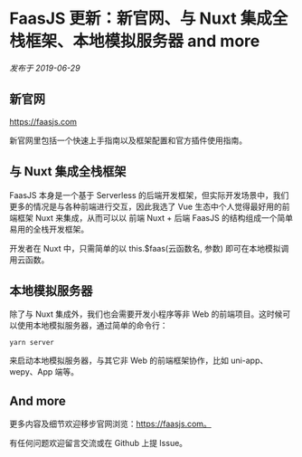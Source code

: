 # FaasJS 更新：新官网、与 Nuxt 集成全栈框架、本地模拟服务器 and more

*发布于 2019-06-29*

## 新官网

https://faasjs.com

新官网里包括一个快速上手指南以及框架配置和官方插件使用指南。

## 与 Nuxt 集成全栈框架

FaasJS 本身是一个基于 Serverless 的后端开发框架，但实际开发场景中，我们更多的情况是与各种前端进行交互，因此我选了 Vue 生态中个人觉得最好用的前端框架 Nuxt 来集成，从而可以以 前端 Nuxt + 后端 FaasJS 的结构组成一个简单易用的全栈开发框架。

开发者在 Nuxt 中，只需简单的以 this.$faas(云函数名, 参数) 即可在本地模拟调用云函数。

## 本地模拟服务器

除了与 Nuxt 集成外，我们也会需要开发小程序等非 Web 的前端项目。这时候可以使用本地模拟服务器，通过简单的命令行：

    yarn server

来启动本地模拟服务器，与其它非 Web 的前端框架协作，比如 uni-app、wepy、App 端等。

## And more

更多内容及细节欢迎移步官网浏览：https://faasjs.com。

有任何问题欢迎留言交流或在 Github 上提 Issue。
